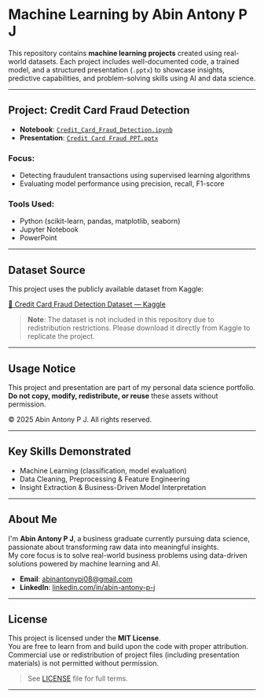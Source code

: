 # Machine Learning by Abin Antony P J

This repository contains **machine learning projects** created using real-world datasets. Each project includes well-documented code, a trained model, and a structured presentation (`.pptx`) to showcase insights, predictive capabilities, and problem-solving skills using AI and data science.

---

## Project: Credit Card Fraud Detection

- **Notebook**: [`Credit_Card_Fraud_Detection.ipynb`](CREDIT%20CARD%20FRAUD%20DETECTION.ipynb)  
- **Presentation**: [`Credit Card Fraud PPT.pptx`](CREDIT%20CARD%20FRAUD%20DETECTION%20(Ml).pptx)

### Focus:
- Detecting fraudulent transactions using supervised learning algorithms  
- Evaluating model performance using precision, recall, F1-score

### Tools Used:
- Python (scikit-learn, pandas, matplotlib, seaborn)  
- Jupyter Notebook  
- PowerPoint

---

## Dataset Source

This project uses the publicly available dataset from Kaggle:

[🔗 Credit Card Fraud Detection Dataset — Kaggle](https://www.kaggle.com/datasets/mlg-ulb/creditcardfraud)

> **Note**: The dataset is not included in this repository due to redistribution restrictions. Please download it directly from Kaggle to replicate the project.

---

## Usage Notice

This project and presentation are part of my personal data science portfolio.  
**Do not copy, modify, redistribute, or reuse** these assets without permission.

© 2025 Abin Antony P J. All rights reserved.

---

## Key Skills Demonstrated

- Machine Learning (classification, model evaluation)  
- Data Cleaning, Preprocessing & Feature Engineering  
- Insight Extraction & Business-Driven Model Interpretation

---

## About Me

I'm **Abin Antony P J**, a business graduate currently pursuing data science, passionate about transforming raw data into meaningful insights.  
My core focus is to solve real-world business problems using data-driven solutions powered by machine learning and AI.

- **Email**: [abinantonypj08@gmail.com](mailto:abinantonypj08@gmail.com)  
- **LinkedIn**: [linkedin.com/in/abin-antony-p-j](https://www.linkedin.com/in/abin-antony-p-j/)

---

## License

This project is licensed under the **MIT License**.  
You are free to learn from and build upon the code with proper attribution. Commercial use or redistribution of project files (including presentation materials) is not permitted without permission.

> See [LICENSE](LICENSE) file for full terms.

---
